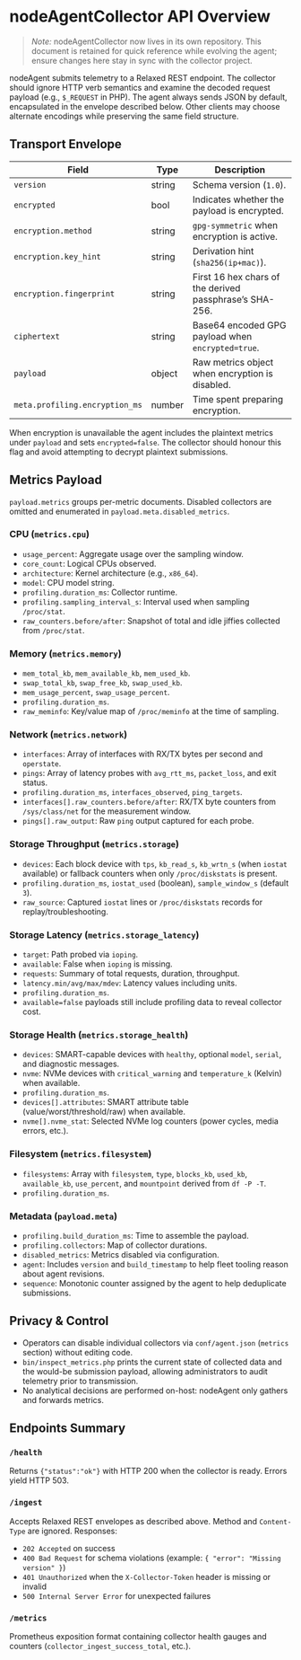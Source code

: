 # nodeAgentCollector API Overview

> _Note:_ nodeAgentCollector now lives in its own repository. This document is retained for quick reference while evolving the agent; ensure changes here stay in sync with the collector project.

nodeAgent submits telemetry to a Relaxed REST endpoint. The collector should ignore HTTP verb semantics and examine the decoded request payload (e.g., `$_REQUEST` in PHP). The agent always sends JSON by default, encapsulated in the envelope described below. Other clients may choose alternate encodings while preserving the same field structure.

## Transport Envelope

| Field | Type | Description |
|-------|------|-------------|
| `version` | string | Schema version (`1.0`). |
| `encrypted` | bool | Indicates whether the payload is encrypted. |
| `encryption.method` | string | `gpg-symmetric` when encryption is active. |
| `encryption.key_hint` | string | Derivation hint (`sha256(ip+mac)`). |
| `encryption.fingerprint` | string | First 16 hex chars of the derived passphrase’s SHA-256. |
| `ciphertext` | string | Base64 encoded GPG payload when `encrypted=true`. |
| `payload` | object | Raw metrics object when encryption is disabled. |
| `meta.profiling.encryption_ms` | number | Time spent preparing encryption. |

When encryption is unavailable the agent includes the plaintext metrics under `payload` and sets `encrypted=false`. The collector should honour this flag and avoid attempting to decrypt plaintext submissions.

## Metrics Payload

`payload.metrics` groups per-metric documents. Disabled collectors are omitted and enumerated in `payload.meta.disabled_metrics`.

### CPU (`metrics.cpu`)
- `usage_percent`: Aggregate usage over the sampling window.
- `core_count`: Logical CPUs observed.
- `architecture`: Kernel architecture (e.g., `x86_64`).
- `model`: CPU model string.
- `profiling.duration_ms`: Collector runtime.
- `profiling.sampling_interval_s`: Interval used when sampling `/proc/stat`.
- `raw_counters.before/after`: Snapshot of total and idle jiffies collected from `/proc/stat`.

### Memory (`metrics.memory`)
- `mem_total_kb`, `mem_available_kb`, `mem_used_kb`.
- `swap_total_kb`, `swap_free_kb`, `swap_used_kb`.
- `mem_usage_percent`, `swap_usage_percent`.
- `profiling.duration_ms`.
- `raw_meminfo`: Key/value map of `/proc/meminfo` at the time of sampling.

### Network (`metrics.network`)
- `interfaces`: Array of interfaces with RX/TX bytes per second and `operstate`.
- `pings`: Array of latency probes with `avg_rtt_ms`, `packet_loss`, and exit status.
- `profiling.duration_ms`, `interfaces_observed`, `ping_targets`.
- `interfaces[].raw_counters.before/after`: RX/TX byte counters from `/sys/class/net` for the measurement window.
- `pings[].raw_output`: Raw `ping` output captured for each probe.

### Storage Throughput (`metrics.storage`)
- `devices`: Each block device with `tps`, `kb_read_s`, `kb_wrtn_s` (when `iostat` available) or fallback counters when only `/proc/diskstats` is present.
- `profiling.duration_ms`, `iostat_used` (boolean), `sample_window_s` (default `3`).
- `raw_source`: Captured `iostat` lines or `/proc/diskstats` records for replay/troubleshooting.

### Storage Latency (`metrics.storage_latency`)
- `target`: Path probed via `ioping`.
- `available`: False when `ioping` is missing.
- `requests`: Summary of total requests, duration, throughput.
- `latency.min/avg/max/mdev`: Latency values including units.
- `profiling.duration_ms`.
- `available=false` payloads still include profiling data to reveal collector cost.

### Storage Health (`metrics.storage_health`)
- `devices`: SMART-capable devices with `healthy`, optional `model`, `serial`, and diagnostic messages.
- `nvme`: NVMe devices with `critical_warning` and `temperature_k` (Kelvin) when available.
- `profiling.duration_ms`.
- `devices[].attributes`: SMART attribute table (value/worst/threshold/raw) when available.
- `nvme[].nvme_stat`: Selected NVMe log counters (power cycles, media errors, etc.).

### Filesystem (`metrics.filesystem`)
- `filesystems`: Array with `filesystem`, `type`, `blocks_kb`, `used_kb`, `available_kb`, `use_percent`, and `mountpoint` derived from `df -P -T`.
- `profiling.duration_ms`.

### Metadata (`payload.meta`)
- `profiling.build_duration_ms`: Time to assemble the payload.
- `profiling.collectors`: Map of collector durations.
- `disabled_metrics`: Metrics disabled via configuration.
- `agent`: Includes `version` and `build_timestamp` to help fleet tooling reason about agent revisions.
- `sequence`: Monotonic counter assigned by the agent to help deduplicate submissions.

## Privacy & Control
- Operators can disable individual collectors via `conf/agent.json` (`metrics` section) without editing code.
- `bin/inspect_metrics.php` prints the current state of collected data and the would-be submission payload, allowing administrators to audit telemetry prior to transmission.
- No analytical decisions are performed on-host: nodeAgent only gathers and forwards metrics.

## Endpoints Summary

### `/health`
Returns `{"status":"ok"}` with HTTP 200 when the collector is ready. Errors yield HTTP 503.

### `/ingest`
Accepts Relaxed REST envelopes as described above. Method and `Content-Type` are ignored. Responses:

- `202 Accepted` on success
- `400 Bad Request` for schema violations (example: `{ "error": "Missing version" }`)
- `401 Unauthorized` when the `X-Collector-Token` header is missing or invalid
- `500 Internal Server Error` for unexpected failures

### `/metrics`
Prometheus exposition format containing collector health gauges and counters (`collector_ingest_success_total`, etc.).

